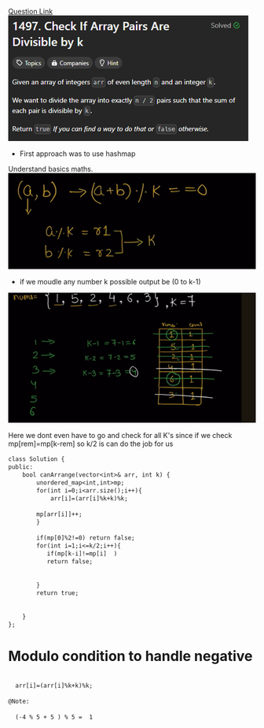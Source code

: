[Question Link](https://leetcode.com/problems/check-if-array-pairs-are-divisible-by-k/?envType=daily-question&envId=2024-10-01)
![alt text]({1BED664E-FC5C-4E4C-8AF8-24485FE7909B}.png)
 
- First approach was to use hashmap

Understand basics maths.
![alt text]({5C9D7B2B-2291-446E-BD68-6C076F1FA4CE}.png) 
- if we moudle any number k possible output be (0 to k-1)

![alt text]({B8DDD3D8-48D7-42B1-BCB7-CD5B35EDBDF6}.png)

Here we dont even have to go and check for all K's since if we check mp[rem]=mp[k-rem] so k/2 is can do the job for us



```
class Solution {
public:
    bool canArrange(vector<int>& arr, int k) {
        unordered_map<int,int>mp;
        for(int i=0;i<arr.size();i++){
            arr[i]=(arr[i]%k+k)%k;
        
        mp[arr[i]]++;
        }

        if(mp[0]%2!=0) return false;
        for(int i=1;i<=k/2;i++){
           if(mp[k-i]!=mp[i]  )
           return false;


        }
        return true;


    }
};

```

# Modulo condition to handle negative
```

  arr[i]=(arr[i]%k+k)%k;
 
@Note:

  (-4 % 5 + 5 ) % 5 =  1
 
```
